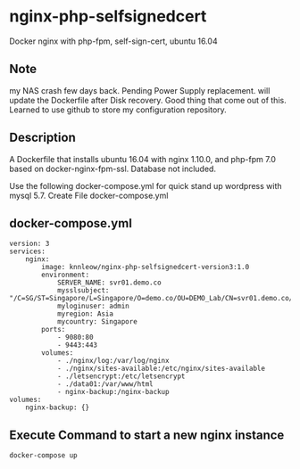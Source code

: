 # nginx-php-selfsignedcert
Docker nginx with php-fpm, self-sign-cert, ubuntu 16.04

## Note
my NAS crash few days back. Pending Power Supply replacement.
will update the Dockerfile after Disk recovery.
Good thing that come out of this. Learned to use github to store my configuration repository. 

## Description
A Dockerfile that installs ubuntu 16.04 with nginx 1.10.0, and php-fpm 7.0 based on
docker-nginx-fpm-ssl. Database not included.

Use the following docker-compose.yml for quick stand up wordpress with mysql 5.7.
Create File docker-compose.yml

## docker-compose.yml

    version: 3
    services:
        nginx:
            image: knnleow/nginx-php-selfsignedcert-version3:1.0
            environment:
                SERVER_NAME: svr01.demo.co
                mysslsubject: "/C=SG/ST=Singapore/L=Singapore/O=demo.co/OU=DEMO_Lab/CN=svr01.demo.co/emailAddress=admin@demo.co"
                myloginuser: admin
                myregion: Asia
                mycountry: Singapore
            ports:
                - 9080:80
                - 9443:443
            volumes:
                - ./nginx/log:/var/log/nginx
                - ./nginx/sites-available:/etc/nginx/sites-available
                - ./letsencrypt:/etc/letsencrypt
                - ./data01:/var/www/html
                - nginx-backup:/nginx-backup
    volumes:
        nginx-backup: {}
        
## Execute Command to start a new nginx instance

    docker-compose up
